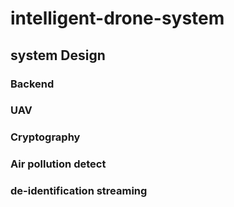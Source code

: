 # intelligent-drone-system

## system Design

### Backend

### UAV
### Cryptography
### Air pollution detect
### de-identification streaming